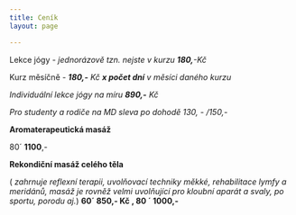```yaml
---
title: Ceník
layout: page

---
```

Lekce jógy - _jednorázově tzn. nejste v kurzu **180,**-Kč_

Kurz měsíčně - **_180,-_** _Kč **x počet dní** v měsíci daného kurzu_

_Individuální lekce jógy na míru **890,-** Kč_

_Pro studenty a rodiče na MD sleva po dohodě 130, - /150,-_

**Aromaterapeutická masáž**

80´ **1100**,- 

**Rekondiční masáž celého těla**

( _zahrnuje reflexní terapii, uvolňovací techniky měkké, rehabilitace lymfy a meridánů, masáž je rovněž velmi uvolňující pro kloubní aparát a svaly, po sportu, porodu aj._) **60´ 850,- Kč , 80 ´ 1000,-**